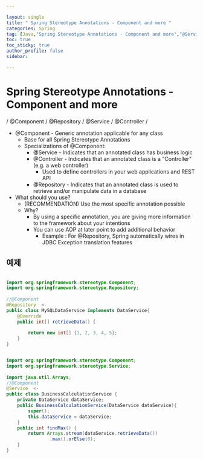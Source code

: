 ```yaml
---

layout: single
title: " Spring Stereotype Annotations - Component and more "
categories: Spring
tag: [Java,"Spring Stereotype Annotations - Component and more","@Service","@Controller","@Repository"]
toc: true
toc_sticky: true
author_profile: false
sidebar:

---
```

# Spring Stereotype Annotations - Component and more
/ @Component / @Repository / @Service / @Controller / 

- @Component - Generic annotation applicable for any class
	- Base for all Spring Stereotype Annotations
	- Specializations of @Component:
		- @Service - Indicates that an annotated class has business logic
		- @Controller - Indicates that an annotated class is a "Controller" (e.g. a web controller)
			- Used to define controllers in your web applications and REST API
		- @Repository - Indicates that an annotated class is used to retrieve and/or manipulate data in a database
- What should you use?
	- (RECOMMENDATION) Use the most specific annotation possible
	- Why?
		- By using a specific annotation, you are giving more information to the framework about your intentions
		- You can use AOP at later point to add additional behavior
			- Example : For @Repository, Spring automatically wires in JDBC Exception translation features

## 예제

```java

import org.springframework.stereotype.Component;  
import org.springframework.stereotype.Repository;  
  
//@Component  
@Repository  <-
public class MySQLDataService implements DataService{  
    @Override  
    public int[] retrieveData() {  
  
        return new int[] {1, 2, 3, 4, 5};  
    }  
}
```


```java

import org.springframework.stereotype.Component;  
import org.springframework.stereotype.Service;  
  
import java.util.Arrays;  
//@Component  
@Service  <-
public class BusinessCalculationService {  
    private DataService dataService;  
    public BusinessCalculationService(DataService dataService){  
        super();  
        this.dataService = dataService;  
    }  
    public int findMax() {  
        return Arrays.stream(dataService.retrieveData())  
                .max().orElse(0);  
    }  
}
```